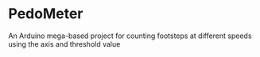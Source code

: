 # PedoMeter
An Arduino mega-based project for counting footsteps at different speeds using the axis and threshold value

